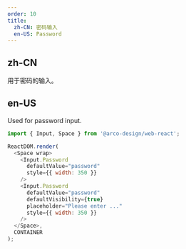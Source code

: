 ```yaml
---
order: 10
title:
  zh-CN: 密码输入
  en-US: Password
---
```


## zh-CN

用于密码的输入。

## en-US

Used for password input.

```js
import { Input, Space } from '@arco-design/web-react';

ReactDOM.render(
  <Space wrap>
    <Input.Password
      defaultValue="password"
      style={{ width: 350 }}
    />
    <Input.Password
      defaultValue="password"
      defaultVisibility={true}
      placeholder="Please enter ..."
      style={{ width: 350 }}
    />
  </Space>,
  CONTAINER
);
```
